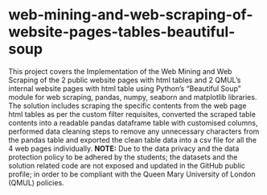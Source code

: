# web-mining-and-web-scraping-of-website-pages-tables-beautiful-soup
This project covers the Implementation of the Web Mining and Web Scraping of the 2 public website pages with html tables and 2 QMUL’s internal website pages with html table using Python’s “Beautiful Soup” module for web scraping, pandas, numpy, seaborn and matplotlib libraries.   The solution includes scraping the specific contents from the web page html tables as per the custom filter requisites, converted the scraped table contents into a readable pandas dataframe table with customised columns, performed data cleaning steps to remove any unnecessary characters from the pandas table and exported the clean table data into a csv file for all the 4 web pages individually.  **NOTE:** Due to the data privacy and the data protection policy to be adhered by the students; the datasets and the solution related code are not exposed and updated in the GitHub public profile; in order to be compliant with the Queen Mary University of London (QMUL) policies.
